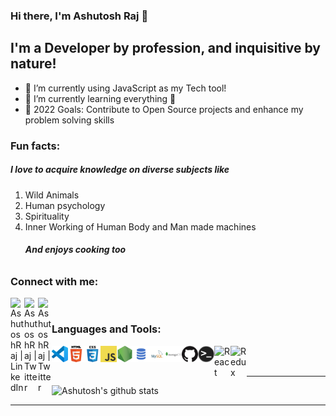 ### Hi there, I'm Ashutosh Raj  👋

## I'm a Developer by profession, and inquisitive by nature!
- 🔭 I’m currently using JavaScript as my Tech tool!
- 🌱 I’m currently learning everything 🤣
- 🥅 2022 Goals: Contribute to Open Source projects and enhance my problem solving skills
### Fun facts:
##### I love to acquire knowledge on diverse subjects like 
1. Wild Animals
2. Human psychology
3. Spirituality
4. Inner Working of Human Body and Man made machines
     ###### **And enjoys cooking too**

### Connect with me:

[<img align="left" alt="AshutoshRaj | LinkedIn" width="22px" src="https://cdn.jsdelivr.net/npm/simple-icons@v3/icons/linkedin.svg" />][linkedin]
[<img align="left" alt="AshutoshRaj | Twitter" width="22px" src="https://cdn.jsdelivr.net/npm/simple-icons@v3/icons/twitter.svg" />][twitter]
[<img align="left" alt="AshutoshRaj | Twitter" width="22px" src="https://d2fltix0v2e0sb.cloudfront.net/dev-badge.svg" />][DevTo]


<br />

### Languages and Tools:

[<img align="left" alt="Visual Studio Code" width="26px" src="https://raw.githubusercontent.com/github/explore/80688e429a7d4ef2fca1e82350fe8e3517d3494d/topics/visual-studio-code/visual-studio-code.png" />][vsCode]
[<img align="left" alt="HTML5" width="26px" src="https://raw.githubusercontent.com/github/explore/80688e429a7d4ef2fca1e82350fe8e3517d3494d/topics/html/html.png" />][html]
[<img align="left" alt="CSS3" width="26px" src="https://raw.githubusercontent.com/github/explore/80688e429a7d4ef2fca1e82350fe8e3517d3494d/topics/css/css.png" />][css]
[<img align="left" alt="JavaScript" width="26px" src="https://raw.githubusercontent.com/github/explore/80688e429a7d4ef2fca1e82350fe8e3517d3494d/topics/javascript/javascript.png" />][javascript]
[<img align="left" alt="Node.js" width="26px" src="https://raw.githubusercontent.com/github/explore/80688e429a7d4ef2fca1e82350fe8e3517d3494d/topics/nodejs/nodejs.png" />][node]
[<img align="left" alt="SQL" width="26px" src="https://raw.githubusercontent.com/github/explore/80688e429a7d4ef2fca1e82350fe8e3517d3494d/topics/sql/sql.png" />][sql]
[<img align="left" alt="MySQL" width="26px" src="https://raw.githubusercontent.com/github/explore/80688e429a7d4ef2fca1e82350fe8e3517d3494d/topics/mysql/mysql.png" />][mysql]
[<img align="left" alt="MongoDB" width="26px" src="https://raw.githubusercontent.com/github/explore/80688e429a7d4ef2fca1e82350fe8e3517d3494d/topics/mongodb/mongodb.png" />][mongo]
[<img align="left" alt="GitHub" width="26px" src="https://raw.githubusercontent.com/github/explore/78df643247d429f6cc873026c0622819ad797942/topics/github/github.png" />][github]
[<img align="left" alt="Nano" width="26px" src="https://raw.githubusercontent.com/github/explore/80688e429a7d4ef2fca1e82350fe8e3517d3494d/topics/terminal/terminal.png" />][nano]
[<img align="left" alt="React" width="26px" src="https://github.com/react-icons/react-icons/blob/master/react-icons.svg" />][react]
[<img align="left" alt="Redux" width="26px" src="https://github.com/reduxjs/redux/blob/master/logo/logo.png" />][redux]


<br />
<br />

---

![Ashutosh's github stats](https://github-readme-stats.vercel.app/api?username=ashutoshraj01&show_icons=true&theme=merko)

---
[twitter]: https://twitter.com/Ashutos20846386
[linkedin]:  https://www.linkedin.com/in/ashutosh-raj-a835a1132/
[DevTo]: https://dev.to/ashutoshraj01
[nano]: https://en.wikipedia.org/wiki/GNU_nano
[github]: https://github.com/
[mongo]: https://www.mongodb.com/
[mysql]: https://www.mysql.com/
[sql]: https://en.wikipedia.org/wiki/SQL
[node]: https://nodejs.org/en/
[javascript]: https://developer.mozilla.org/en-US/docs/Web/JavaScript
[css]: https://en.wikipedia.org/wiki/Cascading_Style_Sheets
[html]: https://en.wikipedia.org/wiki/HTML
[vsCode]: https://code.visualstudio.com/
[react]: https://reactjs.org/
[redux]: https://redux.js.org/
